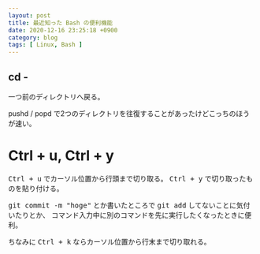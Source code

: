 ```yaml
---
layout: post
title: 最近知った Bash の便利機能
date: 2020-12-16 23:25:18 +0900
category: blog
tags: [ Linux, Bash ]
---
```


## cd -

一つ前のディレクトリへ戻る。

pushd / popd で2つのディレクトリを往復することがあったけどこっちのほうが速い。

# Ctrl + u, Ctrl + y

<kbd>Ctrl + u</kbd> でカーソル位置から行頭まで切り取る。
<kbd>Ctrl + y</kbd> で切り取ったものを貼り付ける。

<kbd>git commit -m "hoge"</kbd> とか書いたところで <kbd>git add</kbd> してないことに気付いたりとか、
コマンド入力中に別のコマンドを先に実行したくなったときに便利。

ちなみに <kbd>Ctrl + k</kbd> ならカーソル位置から行末まで切り取れる。
